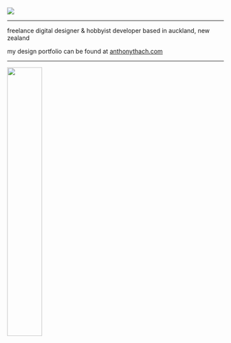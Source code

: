 <br>
<img src="https://readme-typing-svg.demolab.com/?font=segoe+ui&pause=500&vCenter=true&random=false&width=435&height=25&lines=hello%2C+i%27m+anthony!;nice+to+meet+you!">

---
freelance digital designer & hobbyist developer based in auckland, new zealand

my design portfolio can be found at <a href="https://anthonythach.com/" target="_blank">anthonythach.com</a>

---
<img src="https://skillicons.dev/icons?i=py,java,c,cs,html,css,js,ts,nodejs,discordjs,graphql" width=40%>
